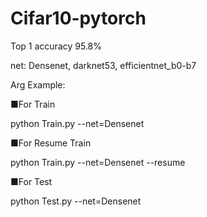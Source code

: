 # Cifar10-pytorch
Top 1 accuracy 95.8%

net: Densenet, darknet53, efficientnet_b0-b7

Arg Example:

  ■For Train

  python Train.py --net=Densenet

  ■For Resume Train

  python Train.py --net=Densenet --resume

  ■For Test
  
  python Test.py --net=Densenet


